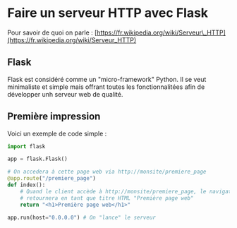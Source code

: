# Faire un serveur HTTP avec Flask

Pour savoir de quoi on parle : [https://fr.wikipedia.org/wiki/Serveur\_HTTP](https://fr.wikipedia.org/wiki/Serveur_HTTP)

## Flask 

Flask est considéré comme un "micro-framework" Python. Il se veut minimaliste et simple mais offrant toutes les fonctionnalitées afin de développer unh serveur web de qualité. 

## Première impression 

Voici un exemple de code simple : 

```python
import flask 

app = flask.Flask() 

# On accedera à cette page web via http://monsite/premiere_page
@app.route("/premiere_page")  
def index():
    # Quand le client accède à http://monsite/premiere_page, le navigateur 
    # retournera en tant que titre HTML "Première page web"  
    return "<h1>Première page web</h1>" 
    
app.run(host="0.0.0.0") # On "lance" le serveur
```



